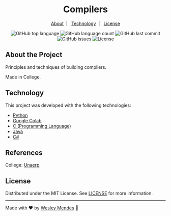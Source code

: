 <h1 align="center">
  Compilers
</h1>

<p align="center">
  <a href="#about-the-project">About</a>&nbsp;&nbsp;|&nbsp;&nbsp;
  <a href="#technology">Technology</a>&nbsp;&nbsp;|&nbsp;&nbsp;
  <a href="#license">License</a>
</p>

<p align="center">
  <img alt="GitHub top language" src="https://img.shields.io/github/languages/top/wesgtox/Compilers?style=plastic" />
  <img alt="GitHub language count" src="https://img.shields.io/github/languages/count/wesgtox/Compilers?style=plastic" />
  <img alt="GitHub last commit" src="https://img.shields.io/github/last-commit/wesgtox/Compilers?style=plastic" />
  <img alt="GitHub issues" src="https://img.shields.io/github/issues/wesgtox/Compilers?style=plastic" />
  <img alt="License" src="https://img.shields.io/github/license/wesgtox/Compilers?style=plastic" />
</p>

## About the Project

Principles and techniques of building compilers.

Made in College.


## Technology 

This project was developed with the following technologies:

- [Python](https://www.python.org/)
- [Google Colab](https://colab.research.google.com/)
- [C (Programming Language)](https://en.wikipedia.org/wiki/C_(programming_language))
- [Java](https://docs.oracle.com/javase/8/docs/technotes/guides/language/index.html)
- [C#](https://docs.microsoft.com/pt-br/dotnet/csharp/)


## References

College: [Unaerp](http://www.unaerp.br/)


## License

Distributed under the MIT License. See [LICENSE](LICENSE) for more information.

---

Made with ♥ by [Wesley Mendes](https://wesleymendes.com.br/) :wave:

